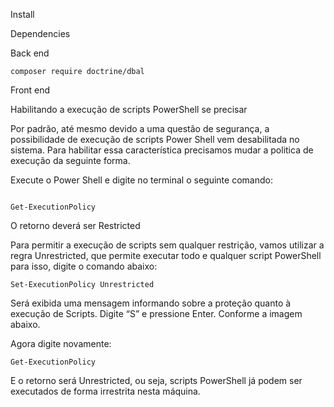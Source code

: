 Install

Dependencies 

Back end
```
composer require doctrine/dbal

```

Front end

Habilitando a execução de scripts PowerShell se precisar

Por padrão, até mesmo devido a uma questão de segurança, a possibilidade de execução de scripts Power Shell vem desabilitada no sistema. Para habilitar essa característica precisamos mudar a politica de execução da seguinte forma.

Execute o Power Shell e digite no terminal o seguinte comando:

```

Get-ExecutionPolicy
```
O retorno deverá ser Restricted

Para permitir a execução de scripts sem qualquer restrição, vamos utilizar a regra Unrestricted, que permite executar todo e qualquer script PowerShell para isso, digite o comando abaixo:

```
Set-ExecutionPolicy Unrestricted
```
Será exibida uma mensagem informando sobre a proteção quanto à execução de Scripts. Digite “S” e pressione Enter. Conforme a imagem abaixo.

Agora digite novamente:
 ```
 Get-ExecutionPolicy 
```
E o retorno será Unrestricted, ou seja, scripts PowerShell já podem ser executados de forma irrestrita nesta máquina.

